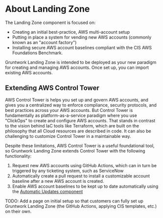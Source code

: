 # About Landing Zone

The Landing Zone component is focused on:

- Creating an initial best-practice, AWS multi-account setup
- Putting in place a system for vending new AWS accounts (commonly known as an "account factory")
- Installing secure AWS account baselines compliant with the CIS AWS Foundations Benchmark.

Gruntwork Landing Zone is intended to be deployed as your new paradigm for creating and managing AWS accounts. Once set up, you can import existing AWS accounts.

## Extending AWS Control Tower

AWS Control Tower is helps you set up and govern AWS accounts, and gives you a centralized way to enforce compliance, security protocols, and best practices across your AWS accounts. But Control Tower is fundamentally as platform-as-a-service paradigm where you use "ClickOps" to create and configure AWS accounts. That stands in contrast to the vision behind IaC tools like Terraform, which are built on the philosophy that all Cloud resources are described in code. It can also be challenging to customize Control Tower in a maintainable way.

Despite these limitations, AWS Control Tower is a useful foundational tool, so Gruntwork Landing Zone extends Control Tower with the following functionality:

1. Request new AWS accounts using GitHub Actions, which can in turn be triggered by any ticketing system, such as ServiceNow
1. Automatically create a pull request to install a customizable account baseline after a new AWS account is created.
1. Enable AWS account baselines to be kept up to date automatically using the [Automatic Updates component](../maintenance)

TODO: Add a page on initial setup so that customers can fully set up Gruntwork Landing Zone (the GitHub Actions, applying CIS templates, etc.) on their own.


<!-- ##DOCS-SOURCER-START
{
  "sourcePlugin": "local-copier",
  "hash": "514201f88653aee51417aed954098c5d"
}
##DOCS-SOURCER-END -->
